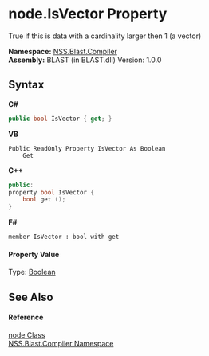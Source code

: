 # node.IsVector Property 
 

True if this is data with a cardinality larger then 1 (a vector)

**Namespace:**&nbsp;<a href="26a25caa-f50b-92ad-f15c-dbb9db1493ae.md">NSS.Blast.Compiler</a><br />**Assembly:**&nbsp;BLAST (in BLAST.dll) Version: 1.0.0

## Syntax

**C#**<br />
``` C#
public bool IsVector { get; }
```

**VB**<br />
``` VB
Public ReadOnly Property IsVector As Boolean
	Get
```

**C++**<br />
``` C++
public:
property bool IsVector {
	bool get ();
}
```

**F#**<br />
``` F#
member IsVector : bool with get

```


#### Property Value
Type: <a href="https://docs.microsoft.com/dotnet/api/system.boolean" target="_blank" rel="noopener noreferrer">Boolean</a>

## See Also


#### Reference
<a href="7dc9b7e9-64ad-f224-ae1a-4e6639739f56.md">node Class</a><br /><a href="26a25caa-f50b-92ad-f15c-dbb9db1493ae.md">NSS.Blast.Compiler Namespace</a><br />